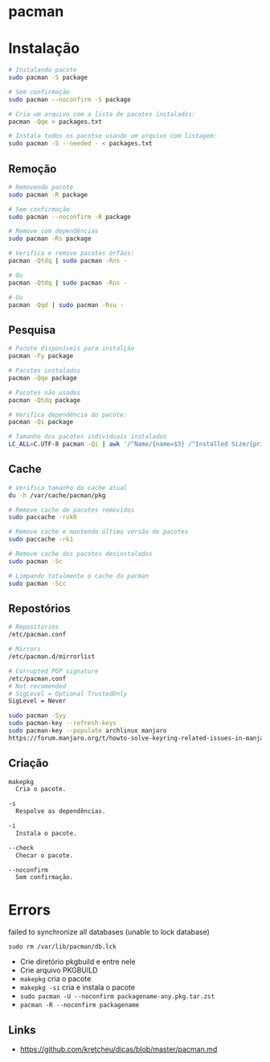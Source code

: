 # pacman

# Instalação

```bash
# Instalando pacote
sudo pacman -S package

# Sem confirmação
sudo pacman --noconfirm -S package

# Cria um arquivo com a lista de pacotes instalados:
pacman -Qqe > packages.txt

# Instala todos os pacotse usando um arquivo com listagem:
sudo pacman -S --needed - < packages.txt
```

## Remoção

```bash
# Removendo pacote
sudo pacman -R package

# Sem confirmação
sudo pacman --noconfirm -R package

# Remove com dependências
sudo pacman -Rs package

# Verifica e remove pacotes órfãos:
pacman -Qtdq | sudo pacman -Rns -

# Ou
pacman -Qtdq | sudo pacman -Rns -

# Ou
pacman -Qqd | sudo pacman -Rsu -
```

## Pesquisa

```bash
# Pacote disponíveis para instalção
pacman -Fy package

# Pacotes instalados
pacman -Qqe package

# Pacotes não usados
pacman -Qtdq package

# Verifica dependência do pacote:
pacman -Qi package

# Tamanho dos pacotes individuais instalados
LC_ALL=C.UTF-8 pacman -Qi | awk '/^Name/{name=$3} /^Installed Size/{print $4$5, name}' | LC_ALL=C.UTF-8 sort -h
```

## Cache

```bash
# Verifica tamanho do cache atual
du -h /var/cache/pacman/pkg

# Remove cache de pacotes removidos
sudo paccache -ruk0

# Remove cache e mantendo última versão de pacotes
sudo paccache -rk1

# Remove cache dos pacotes desinstalados
sudo pacman -Sc

# Limpando totalmente o cache do pacman
sudo pacman -Scc
```

## Repostórios

```bash
# Repositórios
/etc/pacman.conf

# Mirrors
/etc/pacman.d/mirrorlist

# Corrupted PGP signature
/etc/pacman.conf
# Not recomended
# SigLevel = Optional TrustedOnly
SigLevel = Never

sudo pacman -Syy
sudo pacman-key --refresh-keys
sudo pacman-key --populate archlinux manjaro
https://forum.manjaro.org/t/howto-solve-keyring-related-issues-in-manjaro/96949
```

## Criação

```bash
makepkg
  Cria o pacote.

-s
  Respolve as dependências.

-i
  Instala o pacote.

--check
  Checar o pacote.

--noconfirm
  Sem confirmação.
```

# Errors
failed to synchronize all databases (unable to lock database)

```
sudo rm /var/lib/pacman/db.lck
```

- Crie diretório pkgbuild e entre nele
- Crie arquivo PKGBUILD
- `makepkg` cria o pacote
- `makepkg -si` cria e instala o pacote
- `sudo pacman -U --noconfirm packagename-any.pkg.tar.zst`
- `pacman -R --noconfirm packagename`

## Links

- https://github.com/kretcheu/dicas/blob/master/pacman.md
